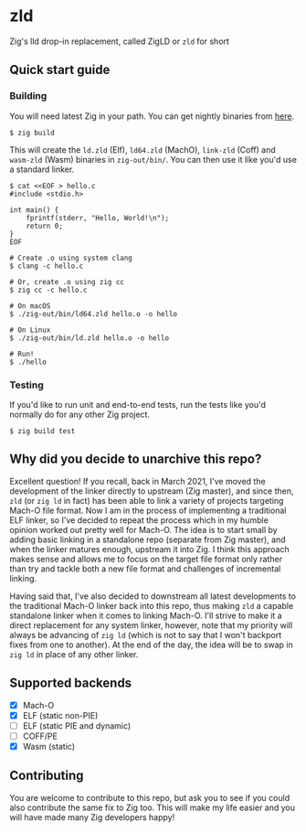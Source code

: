 # zld

Zig's lld drop-in replacement, called ZigLD or `zld` for short

## Quick start guide

### Building

You will need latest Zig in your path. You can get nightly binaries from [here](https://ziglang.org/download/).

```
$ zig build
```

This will create the `ld.zld` (Elf), `ld64.zld` (MachO), `link-zld` (Coff) and `wasm-zld` (Wasm) binaries in `zig-out/bin/`.
You can then use it like you'd use a standard linker.

```
$ cat <<EOF > hello.c
#include <stdio.h>

int main() {
    fprintf(stderr, "Hello, World!\n");
    return 0;
}
EOF

# Create .o using system clang
$ clang -c hello.c

# Or, create .o using zig cc
$ zig cc -c hello.c

# On macOS
$ ./zig-out/bin/ld64.zld hello.o -o hello

# On Linux
$ ./zig-out/bin/ld.zld hello.o -o hello

# Run!
$ ./hello
```

### Testing

If you'd like to run unit and end-to-end tests, run the tests like you'd normally do for any other Zig project.

```
$ zig build test
```

## Why did you decide to unarchive this repo?

Excellent question! If you recall, back in March 2021, I've moved the development of the linker directly
to upstream (Zig master), and since then, `zld` (or `zig ld` in fact) has been able to link a variety
of projects targeting Mach-O file format. Now I am in the process of implementing a traditional ELF linker,
so I've decided to repeat the process which in my humble opinion worked out pretty well for Mach-O. The idea
is to start small by adding basic linking in a standalone repo (separate from Zig master), and when the linker 
matures enough, upstream it into Zig. I think this approach makes sense and allows me to focus on the target
file format only rather than try and tackle both a new file format and challenges of incremental linking.

Having said that, I've also decided to downstream all latest developments to the traditional Mach-O linker
back into this repo, thus making `zld` a capable standalone linker when it comes to linking Mach-O. I'll strive
to make it a direct replacement for any system linker, however, note that my priority will always be advancing
of `zig ld` (which is not to say that I won't backport fixes from one to another). At the end of the day, the idea
will be to swap in `zig ld` in place of any other linker.

## Supported backends

- [x] Mach-O
- [x] ELF (static non-PIE)
- [ ] ELF (static PIE and dynamic)
- [ ] COFF/PE
- [x] Wasm (static)

## Contributing

You are welcome to contribute to this repo, but ask you to see if you could also contribute the same fix
to Zig too. This will make my life easier and you will have made many Zig developers happy!

